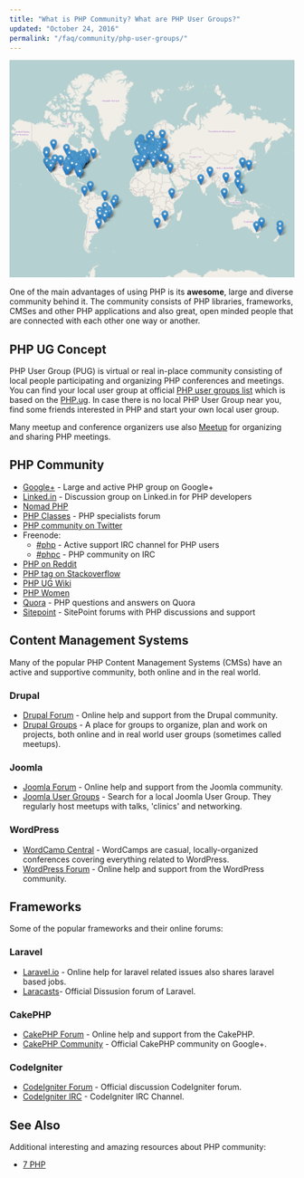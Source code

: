 ```yaml
---
title: "What is PHP Community? What are PHP User Groups?"
updated: "October 24, 2016"
permalink: "/faq/community/php-user-groups/"
---
```


![PHP User Grups](/images/community/php-user-groups.png "PHP User Groups")

One of the main advantages of using PHP is its **awesome**, large and diverse
community behind it. The community consists of PHP libraries, frameworks, CMSes
and other PHP applications and also great, open minded people that are connected
with each other one way or another.

## PHP UG Concept

PHP User Group (PUG) is virtual or real in-place community consisting of local
people participating and organizing PHP conferences and meetings. You can find
your local user group at official [PHP user groups list][php-net-ug] which is
based on the [PHP.ug][php-ug]. In case there is no local PHP User Group near you,
find some friends interested in PHP and start your own local user group.

Many meetup and conference organizers use also [Meetup](http://www.meetup.com/)
for organizing and sharing PHP meetings.

## PHP Community

* [Google+](https://plus.google.com/u/0/communities/104245651975268426012) - Large
  and active PHP group on Google+
* [Linked.in](https://www.linkedin.com/groups/42140) - Discussion group on Linked.in
  for PHP developers
* [Nomad PHP](http://nomadphp.com)
* [PHP Classes](http://www.phpclasses.org/discuss/) - PHP specialists forum
* [PHP community on Twitter](https://twitter.com/phpc)
* Freenode:
    * [#php](http://irc.lc/freenode/php) - Active support IRC
      channel for PHP users
    * [#phpc](http://irc.lc/freenode/phpc) - PHP community on IRC
* [PHP on Reddit](http://www.reddit.com/r/PHP)
* [PHP tag on Stackoverflow](http://stackoverflow.com/questions/tagged/php)
* [PHP UG Wiki](https://wiki.php.net/usergroups)
* [PHP Women](http://phpwomen.org/)
* [Quora](https://www.quora.com/topic/PHP-programming-language-1) - PHP questions
  and answers on Quora
* [Sitepoint](https://www.sitepoint.com/community/) - SitePoint forums with PHP
  discussions and support

## Content Management Systems

Many of the popular PHP Content Management Systems (CMSs) have an active and
supportive community, both online and in the real world.

### Drupal

* [Drupal Forum](https://www.drupal.org/forum) - Online help and support from the
  Drupal community.
* [Drupal Groups](https://groups.drupal.org/) -  A place for groups to organize,
  plan and work on projects, both online and in real world user groups (sometimes
  called meetups).

### Joomla

* [Joomla Forum](https://forum.joomla.org/) - Online help and support from the
  Joomla community.
* [Joomla User Groups](https://community.joomla.org/user-groups/find-a-user-group.html) - Search
  for a local Joomla User Group. They regularly host meetups with talks, 'clinics'
  and networking.

### WordPress

* [WordCamp Central](http://central.wordcamp.org/schedule/) - WordCamps are casual,
  locally-organized conferences covering everything related to WordPress.
* [WordPress Forum](https://wordpress.org/support/) - Online help and support from
  the WordPress community.

## Frameworks

Some of the popular frameworks and their online forums:

### Laravel

* [Laravel.io](http://laravel.io/forum) - Online help for laravel related issues
  also shares laravel based jobs.
* [Laracasts](https://laracasts.com/discuss)- Official Dissusion forum of Laravel.

### CakePHP

* [CakePHP Forum](http://discourse.cakephp.org/) - Online help and support from
  the CakePHP.
* [CakePHP Community](https://plus.google.com/communities/108328920558088369819) - Official
  CakePHP community on Google+.

### CodeIgniter

* [CodeIgniter Forum](http://forum.codeigniter.com/) - Official discussion CodeIgniter
  forum.
* [CodeIgniter IRC](http://webchat.freenode.net/?channels=codeigniter) - CodeIgniter
  IRC Channel.

## See Also

Additional interesting and amazing resources about PHP community:

* [7 PHP](http://7php.com/category/conferences-user-groups/)


[php-net-ug]: http://php.net/ug
[php-ug]: http://php.ug
